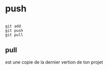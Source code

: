 # push

<img src="">

```
git add
git push
git pull
```
## pull
est une copie de la dernier vertion de ton projet
